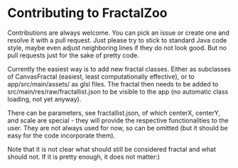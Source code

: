 Contributing to FractalZoo
==========================
Contributions are always welcome. You can pick an issue or create one
and resolve it with a pull request. Just please try to stick to standard
Java code style, maybe even adjust neighboring lines if they do not look
good. But no pull requests just for the sake of pretty code.

Currently the easiest way is to add new fractal classes. Either as
subclasses of CanvasFractal (easiest, least computationally effective), 
or to app/src/main/assets/ as glsl files.
The fractal then needs to be added to src/main/res/raw/fractallist.json
to be visible to the app (no automatic class loading, not yet anyway).

There can be parameters, see fractallist.json, of which centerX, centerY,
and scale are special - they will provide the respective functionalities
to the user. They are not always used for now, so can be omitted (but
it should be easy for the code incorporate them). 

Note that it is not clear what should still be considered fractal and
what should not. If it is pretty enough, it does not matter:)
